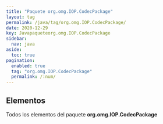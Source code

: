 ```yaml
---
title: "Paquete org.omg.IOP.CodecPackage"
layout: tag
permalink: /java/tag/org.omg.IOP.CodecPackage/
date: 2020-12-29
key: Javapaqueteorg.omg.IOP.CodecPackage
sidebar: 
  nav: java
aside: 
  toc: true
pagination: 
  enabled: true
  tag: "org.omg.IOP.CodecPackage"
  permalink: /:num/
---
```


<h2>Elementos</h2>
Todos los elementos del paquete <strong>org.omg.IOP.CodecPackage</strong>
